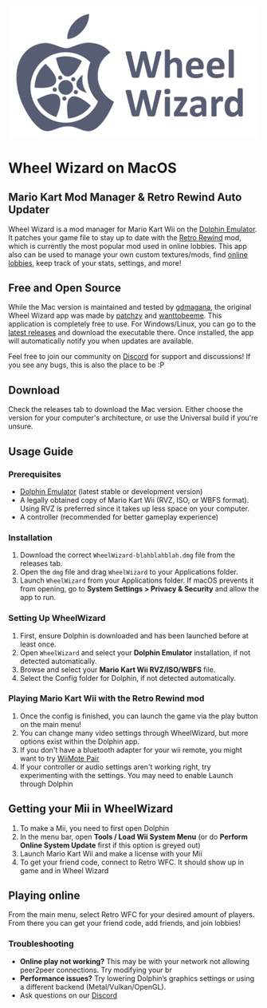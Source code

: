<p align="center">
  <img src="https://github.com/TeamWheelWizard/.github/blob/main/images/macos_WheelWizard_text_icon.png" alt="Wheel Wizard Macos Logo" width="500"/>
</p>

# Wheel Wizard on MacOS

## Mario Kart Mod Manager & Retro Rewind Auto Updater

Wheel Wizard is a mod manager for Mario Kart Wii on the [Dolphin Emulator](https://dolphin-emu.org/). It patches your game file to stay up to date with the [Retro Rewind](https://wiki.tockdom.com/wiki/Retro_Rewind) mod, which is currently the most popular mod used in online lobbies. This app also can be used to manage your own custom textures/mods, find [online lobbies](https://kevinvg207.github.io/rr-rooms/), keep track of your stats, settings, and more!

## Free and Open Source

While the Mac version is maintained and tested by [gdmagana](https://github.com/gdmagana), the original Wheel Wizard app was made by [patchzy](https://github.com/patchzyy) and [wanttobeeme](https://github.com/wanttobeeme). This application is completely free to use. For Windows/Linux, you can go to the [latest releases](https://github.com/TeamWheelWizard/WheelWizard/releases) and download the executable there. Once installed, the app will automatically notify you when updates are available.

Feel free to join our community on [Discord](https://discord.gg/vZ7T2wJnsq) for support and discussions! If you see any bugs, this is also the place to be :P

## Download
Check the releases tab to download the Mac version. Either choose the version for your computer's architecture, or use the Universal build if you're unsure.

## Usage Guide

### Prerequisites
- [Dolphin Emulator](https://dolphin-emu.org/) (latest stable or development version)
- A legally obtained copy of Mario Kart Wii (RVZ, ISO, or WBFS format). Using RVZ is preferred since it takes up less space on your computer.
- A controller (recommended for better gameplay experience)

### Installation
1. Download the correct `WheelWizard-blahblahblah.dmg` file from the releases tab.
2. Open the `dmg` file and drag `WheelWizard` to your Applications folder.
3. Launch `WheelWizard` from your Applications folder. If macOS prevents it from opening, go to **System Settings > Privacy & Security** and allow the app to run.

### Setting Up WheelWizard
1. First, ensure Dolphin is downloaded and has been launched before at least once.
2. Open `WheelWizard` and select your **Dolphin Emulator** installation, if not detected automatically.
3. Browse and select your **Mario Kart Wii RVZ/ISO/WBFS** file.
4. Select the Config folder for Dolphin, if not detected automatically.

### Playing Mario Kart Wii with the Retro Rewind mod
1. Once the config is finished, you can launch the game via the play button on the main menu!
2. You can change many video settings through WheelWizard, but more options exist within the Dolphin app.
3. If you don't have a bluetooth adapter for your wii remote, you might want to try [WiiMote Pair](https://github.com/dolphin-emu/WiimotePair)
4. If your controller or audio settings aren't working right, try experimenting with the settings. You may need to enable Launch through Dolphin


## Getting your Mii in WheelWizard
1. To make a Mii, you need to first open Dolphin
2. In the menu bar, open **Tools / Load Wii System Menu** (or do **Perform Online System Update** first if this option is greyed out)
3. Launch Mario Kart Wii and make a license with your Mii
4. To get your friend code, connect to Retro WFC. It should show up in game and in Wheel Wizard

## Playing online
From the main menu, select Retro WFC for your desired amount of players. From there you can get your friend code, add friends, and join lobbies!

### Troubleshooting
- **Online play not working?** This may be with your network not allowing peer2peer connections. Try modifying your br
- **Performance issues?** Try lowering Dolphin’s graphics settings or using a different backend (Metal/Vulkan/OpenGL).
- Ask questions on our [Discord](https://discord.gg/vZ7T2wJnsq)


